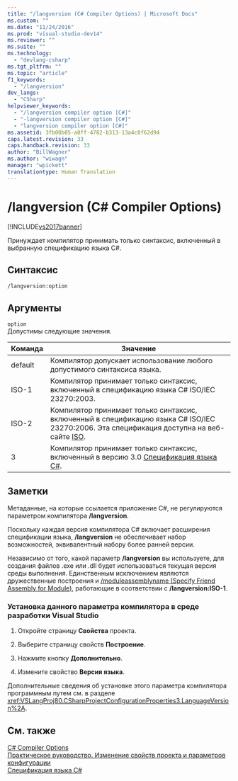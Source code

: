 ```yaml
---
title: "/langversion (C# Compiler Options) | Microsoft Docs"
ms.custom: ""
ms.date: "11/24/2016"
ms.prod: "visual-studio-dev14"
ms.reviewer: ""
ms.suite: ""
ms.technology: 
  - "devlang-csharp"
ms.tgt_pltfrm: ""
ms.topic: "article"
f1_keywords: 
  - "/langversion"
dev_langs: 
  - "CSharp"
helpviewer_keywords: 
  - "/langversion compiler option [C#]"
  - "-langversion compiler option [C#]"
  - "langversion compiler option [C#]"
ms.assetid: 3fb00b05-a0ff-4782-b313-13a4c0f62d94
caps.latest.revision: 33
caps.handback.revision: 33
author: "BillWagner"
ms.author: "wiwagn"
manager: "wpickett"
translationtype: Human Translation
---
```

# /langversion (C# Compiler Options)
[!INCLUDE[vs2017banner](../../../csharp/includes/vs2017banner.md)]

Принуждает компилятор принимать только синтаксис, включенный в выбранную спецификацию языка C\#.  
  
## Синтаксис  
  
```  
/langversion:option  
```  
  
## Аргументы  
 `option`  
 Допустимы следующие значения.  
  
|Команда|Значение|  
|-------------|--------------|  
|default|Компилятор допускает использование любого допустимого синтаксиса языка.|  
|ISO\-1|Компилятор принимает только синтаксис, включенный в спецификацию языка C\# ISO\/IEC 23270:2003.|  
|ISO\-2|Компилятор принимает только синтаксис, включенный в спецификацию языка C\# ISO\/IEC 23270:2006.  Эта спецификация доступна на веб\-сайте [ISO](http://go.microsoft.com/fwlink/?LinkId=144406).|  
|3|Компилятор принимает только синтаксис, включенный в версию 3.0 [Спецификация языка C\#](../../../csharp/language-reference/language-specification.md).|  
  
## Заметки  
 Метаданные, на которые ссылается приложение C\#, не регулируются параметром компилятора **\/langversion**.  
  
 Поскольку каждая версия компилятора C\# включает расширения спецификации языка, **\/langversion** не обеспечивает набор возможностей, эквивалентный набору более ранней версии.  
  
 Независимо от того, какой параметр **\/langversion** вы используете, для создания файлов .exe или .dll будет использоваться текущая версия среды выполнения.  Единственным исключением являются дружественные построения и [\/moduleassemblyname \(Specify Friend Assembly for Module\)](../../../csharp/language-reference/compiler-options/moduleassemblyname-compiler-option.md), работающие в соответствии с **\/langversion:ISO\-1**.  
  
### Установка данного параметра компилятора в среде разработки Visual Studio  
  
1.  Откройте страницу **Свойства** проекта.  
  
2.  Выберите страницу свойств **Построение**.  
  
3.  Нажмите кнопку **Дополнительно**.  
  
4.  Измените свойство **Версия языка**.  
  
 Дополнительные сведения об установке этого параметра компилятора программным путем см. в разделе <xref:VSLangProj80.CSharpProjectConfigurationProperties3.LanguageVersion%2A>.  
  
## См. также  
 [C\# Compiler Options](../../../csharp/language-reference/compiler-options/index.md)   
 [Практическое руководство. Изменение свойств проекта и параметров конфигурации](http://msdn.microsoft.com/ru-ru/e7184bc5-2f2b-4b4f-aa9a-3ecfcbc48b67)   
 [Спецификация языка C\#](../../../csharp/language-reference/language-specification.md)